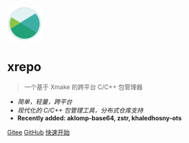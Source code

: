 <img src="/assets/img/logo.svg" width="16%" />

# xrepo

> 一个基于 Xmake 的跨平台 C/C++ 包管理器

- *简单，轻量，跨平台*
- *现代化的 C/C++ 包管理工具，分布式仓库支持*
- **Recently added: aklomp-base64, zstr, khaledhosny-ots**

[Gitee](https://gitee.com/tboox/xrepo/)
[GitHub](https://github.com/xmake-io/xrepo/)
[快速开始](/zh-cn/getting_started)


